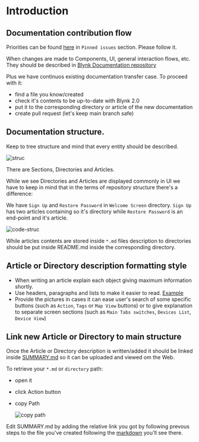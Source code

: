 # Introduction

## Documentation contribution flow

Priorities can be found [here](https://github.com/blynkkk/docs/issues) in `Pinned issues` section. Please follow it.

When changes are made to Components, UI, general interaction flows, etc. They should be described in [Blynk Documentation repository](https://github.com/blynkkk/docs)

Plus we have continuos existing documentation transfer case. To proceed with it:

* find a file you know/created
* check it's contents to be up-to-date with Blynk 2.0
* put it to the corresponding directory or article of the new documentation
* create pull request \(let's keep main branch safe\)

## Documentation structure.

Keep to tree structure and mind that every entity should be described.

![struc](https://user-images.githubusercontent.com/67413917/104927828-91c74480-59aa-11eb-96af-d01e86cd2adc.PNG)

There are Sections, Directories and Articles.

While we see Directories and Articles are displayed commonly in UI we have to keep in mind that in the terms of repository structure there's a difference:

We have `Sign Up` and `Restore Password` in `Welcome Screen` directory. `Sign Up` has two articles containing so it's directory while `Restore Password` is an end-point and it's article.

![code-struc](https://user-images.githubusercontent.com/67413917/104929940-3b0f3a00-59ad-11eb-82fa-f25091d5f92d.PNG)

While articles contents are stored inside `*.md` files description to directories should be put inside README.md inside the corresponding directory.

## Article or Directory description formatting style

* When writing an article explain each object giving maximum information shortly.
* Use headers, paragraphs and lists to make it easier to read. [Example](https://github.com/blynkkk/docs/blob/main/web-dashboard/for-developers/products/dashboard/Chart.md)
* Provide the pictures in cases it can ease user's search of some specific buttons \(such as `Action`, `Tags` or `Map View` buttons\) or to give explanation to separate screen sections \(such as `Main Tabs switches`, `Devices List`, `Device View`\) 

## Link new Article or Directory to main structure

Once the Article or Directory description is written/added it should be linked inside [SUMMARY.md](https://github.com/blynkkk/docs/blob/main/SUMMARY.md) so it can be uploaded and viewed om the Web.

To retrieve your `*.md` or `directory` path:

* open it
* click Action button
* copy Path

  ![copy path](https://user-images.githubusercontent.com/67413917/104936510-4d8d7180-59b5-11eb-8a8f-83fb49878bed.PNG)

Edit SUMMARY.md by adding the relative link you got by following prevous steps to the file you've created following the [markdown](https://guides.github.com/features/mastering-markdown/) you'll see there.

